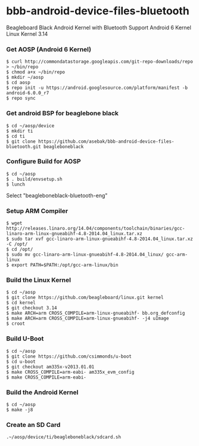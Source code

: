 # bbb-android-device-files-bluetooth

Beagleboard Black Android Kernel with Bluetooth Support
Android 6 Kernel
Linux Kernel 3.14

### Get AOSP (Android 6 Kernel)
```
$ curl http://commondatastorage.googleapis.com/git-repo-downloads/repo > ~/bin/repo 
$ chmod a+x ~/bin/repo
$ mkdir ~/aosp
$ cd aosp
$ repo init -u https://android.googlesource.com/platform/manifest -b android-6.0.0_r7
$ repo sync
```

### Get android BSP for beaglebone black
```
$ cd ~/aosp/device
$ mkdir ti
$ cd ti
$ git clone https://github.com/asebak/bbb-android-device-files-bluetooth.git beagleboneblack
```

### Configure Build for AOSP
```
$ cd ~/aosp
$ . build/envsetup.sh
$ lunch
```

Select "beagleboneblack-bluetooth-eng"

### Setup ARM Compiler
```
$ wget http://releases.linaro.org/14.04/components/toolchain/binaries/gcc-linaro-arm-linux-gnueabihf-4.8-2014.04_linux.tar.xz
$ sudo tar xvf gcc-linaro-arm-linux-gnueabihf-4.8-2014.04_linux.tar.xz -C /opt/
$ cd /opt/
$ sudo mv gcc-linaro-arm-linux-gnueabihf-4.8-2014.04_linux/ gcc-arm-linux
$ export PATH=$PATH:/opt/gcc-arm-linux/bin
```
### Build the Linux Kernel
```
$ cd ~/aosp
$ git clone https://github.com/beagleboard/linux.git kernel
$ cd kernel
$ git checkout 3.14
$ make ARCH=arm CROSS_COMPILE=arm-linux-gnueabihf- bb.org_defconfig
$ make ARCH=arm CROSS_COMPILE=arm-linux-gnueabihf- -j4 uImage
$ croot
```
### Build U-Boot
```
$ cd ~/aosp
$ git clone https://github.com/csimmonds/u-boot
$ cd u-boot
$ git checkout am335x-v2013.01.01
$ make CROSS_COMPILE=arm-eabi- am335x_evm_config
$ make CROSS_COMPILE=arm-eabi- 
```
### Build the Android Kernel
```
$ cd ~/aosp
$ make -j8
```

### Create an SD Card
```
.~/aosp/device/ti/beagleboneblack/sdcard.sh
```
